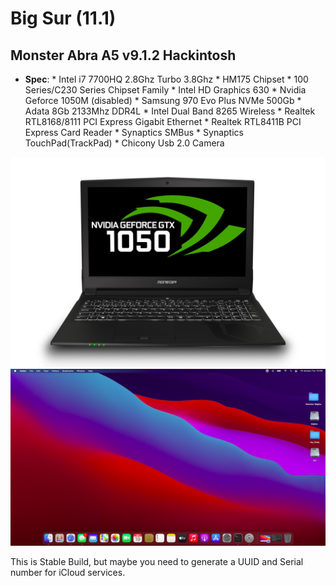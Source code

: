 # **Big Sur (11.1)**
## Monster Abra A5 v9.1.2 Hackintosh

* **Spec**:
          * Intel i7 7700HQ 2.8Ghz Turbo 3.8Ghz
          * HM175 Chipset
          * 100 Series/C230 Series Chipset Family
          * Intel HD Graphics 630
          * Nvidia Geforce 1050M (disabled)
          * Samsung 970 Evo Plus NVMe 500Gb
          * Adata 8Gb 2133Mhz DDR4L
          * Intel Dual Band 8265 Wireless
          * Realtek RTL8168/8111 PCI Express Gigabit Ethernet
          * Realtek RTL8411B PCI Express Card Reader
          * Synaptics SMBus
          * Synaptics TouchPad(TrackPad)
          * Chicony Usb 2.0 Camera
          
![PC](./Abra-A5-v9.jpg)
![BigSur](./BigSur.png)

This is Stable Build, but maybe you need to generate a UUID and Serial number for iCloud services.
